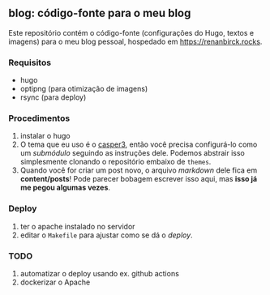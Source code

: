 ## blog: código-fonte para o meu blog

Este repositório contém o código-fonte (configurações do Hugo, textos e imagens) para o meu blog pessoal, hospedado em https://renanbirck.rocks.

### Requisitos
* hugo
* optipng (para otimização de imagens)
* rsync (para deploy)

### Procedimentos
1. instalar o hugo
2. O tema que eu uso é o [casper3](https://github.com/jonathanjanssens/hugo-casper3/), então você precisa configurá-lo como um _submódulo_ seguindo as instruções dele. Podemos abstrair isso simplesmente clonando o repositório embaixo de `themes`.
3. Quando você for criar um post novo, o arquivo _markdown_ dele fica em **content/posts**! Pode parecer bobagem escrever isso aqui, mas **isso já me pegou algumas vezes**.

### Deploy
1. ter o apache instalado no servidor
2. editar o `Makefile` para ajustar como se dá o _deploy_.

### TODO
1. automatizar o deploy usando ex. github actions
2. dockerizar o Apache
